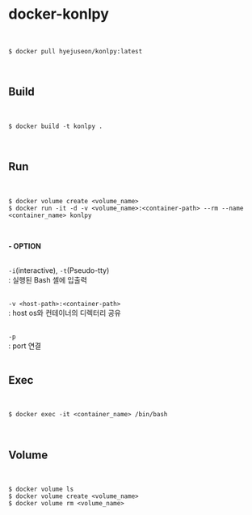 # docker-konlpy

<br/>

    $ docker pull hyejuseon/konlpy:latest
    
<br/>

## Build

<br/>

    $ docker build -t konlpy .

<br/>

## Run

<br/>

    $ docker volume create <volume_name>
    $ docker run -it -d -v <volume_name>:<container-path> --rm --name <container_name> konlpy
   
<br/>

**- OPTION**<br/><br/>

```-i```(interactive), ```-t```(Pseudo-tty)<br/> 
: 실행된 Bash 셸에 입출력<br/><br/>

```-v <host-path>:<container-path>```<br/>
: host os와 컨테이너의 디렉터리 공유<br/><br/>

```-p```<br/>
: port 연결<br/><br/>

## Exec

<br/>

    $ docker exec -it <container_name> /bin/bash
    
<br/>

## Volume

<br/>

    $ docker volume ls
    $ docker volume create <volume_name>
    $ docker volume rm <volume_name>

<br/>
